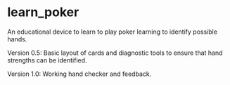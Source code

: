 # learn_poker
An educational device to learn to play poker learning to identify possible hands.

Version 0.5:
Basic layout of cards and diagnostic tools to ensure that hand strengths can be identified.

Version 1.0:
Working hand checker and feedback.